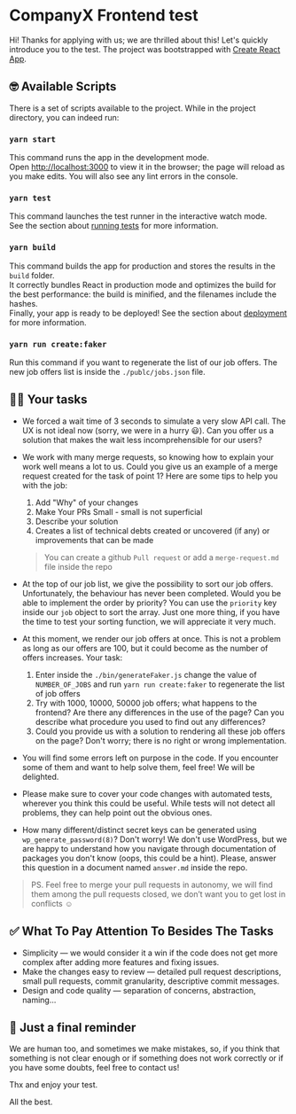 # CompanyX Frontend test

Hi! Thanks for applying with us; we are thrilled about this! Let's quickly introduce you to the test. The project was bootstrapped with [Create React App](https://github.com/facebook/create-react-app).

## 🤓 Available Scripts

There is a set of scripts available to the project. While in the project directory, you can indeed run:

### `yarn start`

This command runs the app in the development mode.\
Open [http://localhost:3000](http://localhost:3000) to view it in the browser; the page will reload as you make edits.
You will also see any lint errors in the console.

### `yarn test`

This command launches the test runner in the interactive watch mode.\
See the section about [running tests](https://facebook.github.io/create-react-app/docs/running-tests) for more information.

### `yarn build`

This command builds the app for production and stores the results in the `build` folder.\
It correctly bundles React in production mode and optimizes the build for the best performance: the build is minified, and the filenames include the hashes.\
Finally, your app is ready to be deployed!
See the section about [deployment](https://facebook.github.io/create-react-app/docs/deployment) for more information.

### `yarn run create:faker`

Run this command if you want to regenerate the list of our job offers. The new job offers list is inside the `./publc/jobs.json` file.

## 🧑‍🚀 Your tasks

- We forced a wait time of 3 seconds to simulate a very slow API call. The UX is not ideal now (sorry, we were in a hurry 😃). Can you offer us a solution that makes the wait less incomprehensible for our users?

- We work with many merge requests, so knowing how to explain your work well means a lot to us. Could you give us an example of a merge request created for the task of point 1? Here are some tips to help you with the job:

  1. Add "Why" of your changes
  2. Make Your PRs Small - small is not superficial
  3. Describe your solution
  4. Creates a list of technical debts created or uncovered (if any) or improvements that can be made

  > You can create a github `Pull request` or add a `merge-request.md` file inside the repo

- At the top of our job list, we give the possibility to sort our job offers. Unfortunately, the behaviour has never been completed. Would you be able to implement the order by priority? You can use the `priority` key inside our `job` object to sort the array. Just one more thing, if you have the time to test your sorting function, we will appreciate it very much.

- At this moment, we render our job offers at once. This is not a problem as long as our offers are 100, but it could become as the number of offers increases. Your task:

  1. Enter inside the `./bin/generateFaker.js` change the value of `NUMBER_OF_JOBS` and run `yarn run create:faker` to regenerate the list of job offers
  2. Try with 1000, 10000, 50000 job offers; what happens to the frontend? Are there any differences in the use of the page? Can you describe what procedure you used to find out any differences?
  3. Could you provide us with a solution to rendering all these job offers on the page? Don't worry; there is no right or wrong implementation.

- You will find some errors left on purpose in the code. If you encounter some of them and want to help solve them, feel free! We will be delighted.

- Please make sure to cover your code changes with automated tests, wherever you think this could be useful. While tests will not detect all problems, they can help point out the obvious ones.

- How many different/distinct secret keys can be generated using `wp_generate_password(8)`? Don't worry! We don't use WordPress, but we are happy to understand how you navigate through documentation of packages you don't know (oops, this could be a hint). Please, answer this question in a document named `answer.md` inside the repo.

> PS. Feel free to merge your pull requests in autonomy, we will find them among the pull requests closed, we don’t want you to get lost in conflicts ☺️

## ✅ What To Pay Attention To Besides The Tasks

- Simplicity — we would consider it a win if the code does not get more complex after adding more features and fixing issues.
- Make the changes easy to review — detailed pull request descriptions, small pull requests, commit granularity, descriptive commit messages.
- Design and code quality — separation of concerns, abstraction, naming...

## 🤟 Just a final reminder

We are human too, and sometimes we make mistakes, so, if you think that something is not clear enough or if something does not work correctly or if you have some doubts, feel free to contact us!

Thx and enjoy your test.

All the best.
